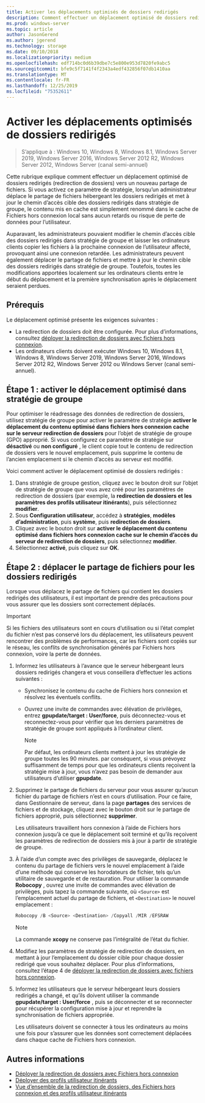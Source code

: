 ```yaml
---
title: Activer les déplacements optimisés de dossiers redirigés
description: Comment effectuer un déplacement optimisé de dossiers redirigés vers un nouveau partage de fichiers.
ms.prod: windows-server
ms.topic: article
author: JasonGerend
ms.author: jgerend
ms.technology: storage
ms.date: 09/10/2018
ms.localizationpriority: medium
ms.openlocfilehash: edf714bc0d6b39dbe7c5e800e953d7820fe9abc5
ms.sourcegitcommit: bfe9c5f7141f4f2343a4edf432856f07db1410aa
ms.translationtype: MT
ms.contentlocale: fr-FR
ms.lasthandoff: 12/25/2019
ms.locfileid: "75352611"
---
```

# <a name="enable-optimized-moves-of-redirected-folders"></a>Activer les déplacements optimisés de dossiers redirigés

>S’applique à : Windows 10, Windows 8, Windows 8.1, Windows Server 2019, Windows Server 2016, Windows Server 2012 R2, Windows Server 2012, Windows Server (canal semi-annuel)

Cette rubrique explique comment effectuer un déplacement optimisé de dossiers redirigés (redirection de dossiers) vers un nouveau partage de fichiers. Si vous activez ce paramètre de stratégie, lorsqu’un administrateur déplace le partage de fichiers hébergeant les dossiers redirigés et met à jour le chemin d’accès cible des dossiers redirigés dans stratégie de groupe, le contenu mis en cache est simplement renommé dans le cache de Fichiers hors connexion local sans aucun retards ou risque de perte de données pour l’utilisateur.

Auparavant, les administrateurs pouvaient modifier le chemin d’accès cible des dossiers redirigés dans stratégie de groupe et laisser les ordinateurs clients copier les fichiers à la prochaine connexion de l’utilisateur affecté, provoquant ainsi une connexion retardée. Les administrateurs peuvent également déplacer le partage de fichiers et mettre à jour le chemin cible des dossiers redirigés dans stratégie de groupe. Toutefois, toutes les modifications apportées localement sur les ordinateurs clients entre le début du déplacement et la première synchronisation après le déplacement seraient perdues.

## <a name="prerequisites"></a>Prérequis

Le déplacement optimisé présente les exigences suivantes :

- La redirection de dossiers doit être configurée. Pour plus d’informations, consultez [déployer la redirection de dossiers avec fichiers hors connexion](deploy-folder-redirection.md).
- Les ordinateurs clients doivent exécuter Windows 10, Windows 8.1, Windows 8, Windows Server 2019, Windows Server 2016, Windows Server 2012 R2, Windows Server 2012 ou Windows Server (canal semi-annuel).

## <a name="step-1-enable-optimized-move-in-group-policy"></a>Étape 1 : activer le déplacement optimisé dans stratégie de groupe

Pour optimiser le réadressage des données de redirection de dossiers, utilisez stratégie de groupe pour activer le paramètre de stratégie **activer le déplacement du contenu optimisé dans fichiers hors connexion cache sur le serveur redirection de dossiers** pour l’objet de stratégie de groupe (GPO) approprié. Si vous configurez ce paramètre de stratégie sur **désactivé** ou **non configuré** , le client copie tout le contenu de redirection de dossiers vers le nouvel emplacement, puis supprime le contenu de l’ancien emplacement si le chemin d’accès au serveur est modifié.

Voici comment activer le déplacement optimisé de dossiers redirigés :

1. Dans stratégie de groupe gestion, cliquez avec le bouton droit sur l’objet de stratégie de groupe que vous avez créé pour les paramètres de redirection de dossiers (par exemple, la **redirection de dossiers et les paramètres des profils utilisateur itinérants**), puis sélectionnez **modifier**.
2. Sous **Configuration utilisateur**, accédez à **stratégies**, **modèles d’administration**, puis **système**, puis **redirection de dossiers**.
3. Cliquez avec le bouton droit sur **activer le déplacement du contenu optimisé dans fichiers hors connexion cache sur le chemin d’accès du serveur de redirection de dossiers**, puis sélectionnez **modifier**.
4. Sélectionnez **activé**, puis cliquez sur **OK**.

## <a name="step-2-relocate-the-file-share-for-redirected-folders"></a>Étape 2 : déplacer le partage de fichiers pour les dossiers redirigés

Lorsque vous déplacez le partage de fichiers qui contient les dossiers redirigés des utilisateurs, il est important de prendre des précautions pour vous assurer que les dossiers sont correctement déplacés.

>[!IMPORTANT]
>Si les fichiers des utilisateurs sont en cours d’utilisation ou si l’état complet du fichier n’est pas conservé lors du déplacement, les utilisateurs peuvent rencontrer des problèmes de performances, car les fichiers sont copiés sur le réseau, les conflits de synchronisation générés par Fichiers hors connexion, voire la perte de données.

1. Informez les utilisateurs à l’avance que le serveur hébergeant leurs dossiers redirigés changera et vous conseillera d’effectuer les actions suivantes :

      - Synchronisez le contenu du cache de Fichiers hors connexion et résolvez les éventuels conflits.
      - Ouvrez une invite de commandes avec élévation de privilèges, entrez **gpupdate/target : User/force**, puis déconnectez-vous et reconnectez-vous pour vérifier que les derniers paramètres de stratégie de groupe sont appliqués à l’ordinateur client.

        >[!NOTE]
        >Par défaut, les ordinateurs clients mettent à jour les stratégie de groupe toutes les 90 minutes. par conséquent, si vous prévoyez suffisamment de temps pour que les ordinateurs clients reçoivent la stratégie mise à jour, vous n’avez pas besoin de demander aux utilisateurs d’utiliser **gpupdate**.
2. Supprimez le partage de fichiers du serveur pour vous assurer qu’aucun fichier du partage de fichiers n’est en cours d’utilisation. Pour ce faire, dans Gestionnaire de serveur, dans la page **partages** des services de fichiers et de stockage, cliquez avec le bouton droit sur le partage de fichiers approprié, puis sélectionnez **supprimer**.

    Les utilisateurs travaillent hors connexion à l’aide de Fichiers hors connexion jusqu’à ce que le déplacement soit terminé et qu’ils reçoivent les paramètres de redirection de dossiers mis à jour à partir de stratégie de groupe.

3. À l’aide d’un compte avec des privilèges de sauvegarde, déplacez le contenu du partage de fichiers vers le nouvel emplacement à l’aide d’une méthode qui conserve les horodateurs de fichier, tels qu’un utilitaire de sauvegarde et de restauration. Pour utiliser la commande **Robocopy** , ouvrez une invite de commandes avec élévation de privilèges, puis tapez la commande suivante, où ```<Source>``` est l’emplacement actuel du partage de fichiers, et ```<Destination>``` le nouvel emplacement :

    ```PowerShell
    Robocopy /B <Source> <Destination> /Copyall /MIR /EFSRAW
    ```

    >[!NOTE]
    >La commande **xcopy** ne conserve pas l’intégralité de l’état du fichier.
4. Modifiez les paramètres de stratégie de redirection de dossiers, en mettant à jour l’emplacement du dossier cible pour chaque dossier redirigé que vous souhaitez déplacer. Pour plus d’informations, consultez l’étape 4 de [déployer la redirection de dossiers avec fichiers hors connexion](deploy-folder-redirection.md).
5. Informez les utilisateurs que le serveur hébergeant leurs dossiers redirigés a changé, et qu’ils doivent utiliser la commande **gpupdate/target : User/force** , puis se déconnecter et se reconnecter pour récupérer la configuration mise à jour et reprendre la synchronisation de fichiers appropriée.

    Les utilisateurs doivent se connecter à tous les ordinateurs au moins une fois pour s’assurer que les données sont correctement déplacées dans chaque cache de Fichiers hors connexion.

## <a name="more-information"></a>Autres informations

* [Déployer la redirection de dossiers avec Fichiers hors connexion](deploy-folder-redirection.md)
* [Déployer des profils utilisateur itinérants](deploy-roaming-user-profiles.md)
* [Vue d’ensemble de la redirection de dossiers, des Fichiers hors connexion et des profils utilisateur itinérants](folder-redirection-rup-overview.md)